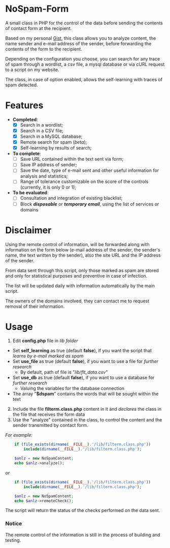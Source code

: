 NoSpam-Form
===========

A small class in PHP for the control of the data before sending the contents of contact form at the recipient.

Based on my personal [Gist](https://gist.github.com/A35G/10366883 "Check Link and Filter text"), this class allows you to analyze content, the name sender and e-mail address of the sender, before forwarding the contents of the form to the recipient.

Depending on the configuration you choose, you can search for any trace of spam through a wordlist, a csv file, a mysql database or via cURL request to a script on my website.

The class, in case of option enabled, allows the self-learning with traces of spam detected.

Features
===============

-	**Completed**:
	- [x] Search in a wordlist;
	- [x] Search in a CSV file;
	- [x] Search in a MySQL database;
	- [x] Remote search for spam (_beta_);
	- [x] Self-learning by results of search;

- **To complete**:
	- [ ] Save URL contained within the text sent via form;
	- [ ] Save IP address of sender;
	- [ ] Save the date, type of e-mail sent and other useful information for analysis and statistics;
	- [ ] Range of tolerance customizable on the score of the controls (currently, it is only 0 or 1);

- **To be evaluated**:
	- [ ] Consultation and integration of existing blacklist;
	- [ ] Block _**disposable**_ or _**temporary email**_, using the list of services or domains

Disclaimer
===============

Using the remote control of information, will be forwarded along with information on the form below (e-mail address of the sender, the sender's name, the text written by the sender), also the site URL and the IP address of the sender.

From data sent through this script, only those marked as spam are stored and only for statistical purposes and preventive in case of infection.

The list will be updated daily with information automatically by the main script.

The owners of the domains involved, they can contact me to request removal of their information.

Usage
===============

1. Edit **config.php** file in _lib folder_
  * Set **self_learning** as true (default **false**), if you want the script that _learns by e-mail marked as spam_
  * Set **use_file** as true (default **false**), if you want to use a file for _further research_
    * By default, path of file is "_lib/flt_data.csv_"
  * Set **use_db** as true (default **false**), if you want to use a database for _further research_
    * Valuing the variables for the database connection
  * The array "**$dspam**" contains the words that will be sought within the text
2. Include the file **filterm.class.php** content in it and _declares_ the class in the file that receives the form data
3. Use the "analyze" contained in the class, to control the content and the sender transmitted by contact form.

*For example:*
```php
	if (file_exists(dirname(__FILE__).'/lib/filterm.class.php'))
		include(dirname(__FILE__).'/lib/filterm.class.php');

	$anlz = new NoSpamContent;
	echo $anlz->analyze();
```

*or*

```php
	if (file_exists(dirname(__FILE__).'/lib/filterm.class.php'))
		include(dirname(__FILE__).'/lib/filterm.class.php');

	$anlz = new NoSpamContent;
	echo $anlz->remoteCheck();
```

The script will return the status of the checks performed on the data sent.

### Notice

The remote control of the information is still in the process of building and testing.
